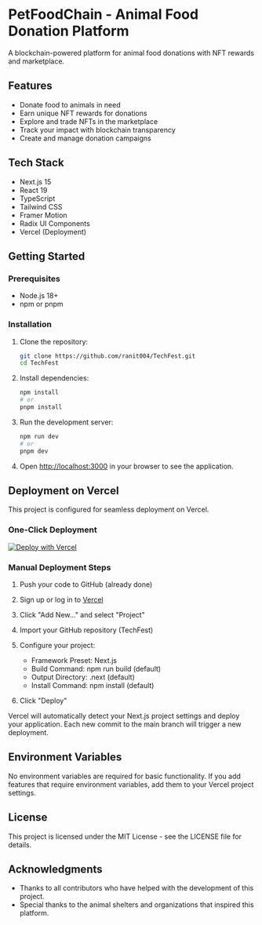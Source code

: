 # PetFoodChain - Animal Food Donation Platform

A blockchain-powered platform for animal food donations with NFT rewards and marketplace.

## Features

- Donate food to animals in need
- Earn unique NFT rewards for donations
- Explore and trade NFTs in the marketplace
- Track your impact with blockchain transparency
- Create and manage donation campaigns

## Tech Stack

- Next.js 15
- React 19
- TypeScript
- Tailwind CSS
- Framer Motion
- Radix UI Components
- Vercel (Deployment)

## Getting Started

### Prerequisites

- Node.js 18+ 
- npm or pnpm

### Installation

1. Clone the repository:
   ```bash
   git clone https://github.com/ranit004/TechFest.git
   cd TechFest
   ```

2. Install dependencies:
   ```bash
   npm install
   # or
   pnpm install
   ```

3. Run the development server:
   ```bash
   npm run dev
   # or
   pnpm dev
   ```

4. Open [http://localhost:3000](http://localhost:3000) in your browser to see the application.

## Deployment on Vercel

This project is configured for seamless deployment on Vercel.

### One-Click Deployment

[![Deploy with Vercel](https://vercel.com/button)](https://vercel.com/new/clone?repository-url=https%3A%2F%2Fgithub.com%2Franit004%2FTechFest)

### Manual Deployment Steps

1. Push your code to GitHub (already done)

2. Sign up or log in to [Vercel](https://vercel.com)

3. Click "Add New..." and select "Project"

4. Import your GitHub repository (TechFest)

5. Configure your project:
   - Framework Preset: Next.js
   - Build Command: npm run build (default)
   - Output Directory: .next (default)
   - Install Command: npm install (default)

6. Click "Deploy"

Vercel will automatically detect your Next.js project settings and deploy your application. Each new commit to the main branch will trigger a new deployment.

## Environment Variables

No environment variables are required for basic functionality. If you add features that require environment variables, add them to your Vercel project settings.

## License

This project is licensed under the MIT License - see the LICENSE file for details.

## Acknowledgments

- Thanks to all contributors who have helped with the development of this project.
- Special thanks to the animal shelters and organizations that inspired this platform. 